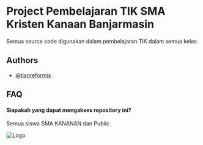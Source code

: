 # Project Pembelajaran TIK SMA Kristen Kanaan Banjarmasin

Semua source code digunakan dalam pembelajaran TIK dalam semua kelas


## Authors

- [@tianreformis](https://www.github.com/tianreformis)


## FAQ

#### Siapakah yang dapat mengakses repository ini?

Semua siswa SMA KANANAN dan Public



![Logo](https://kanaan.sch.id/wp-content/uploads/2021/05/Sekolahkristen-LOGO-kanaan-2.png)
